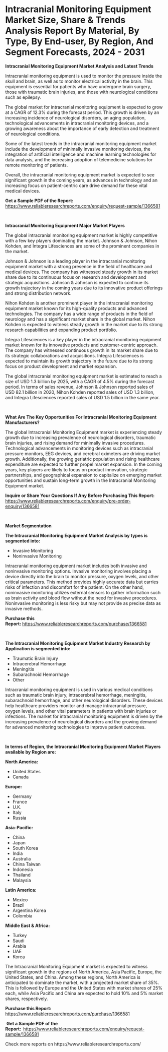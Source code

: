 <p><h1>Intracranial Monitoring Equipment Market Size, Share & Trends Analysis Report By Material, By Type, By End-user, By Region, And Segment Forecasts, 2024 - 2031</h1></p><p><strong>Intracranial Monitoring Equipment Market Analysis and Latest Trends</strong></p>
<p><p>Intracranial monitoring equipment is used to monitor the pressure inside the skull and brain, as well as to monitor electrical activity in the brain. This equipment is essential for patients who have undergone brain surgery, those with traumatic brain injuries, and those with neurological conditions such as epilepsy.</p><p>The global market for intracranial monitoring equipment is expected to grow at a CAGR of 12.3% during the forecast period. This growth is driven by an increasing incidence of neurological disorders, an aging population, technological advancements in intracranial monitoring devices, and a growing awareness about the importance of early detection and treatment of neurological conditions.</p><p>Some of the latest trends in the intracranial monitoring equipment market include the development of minimally invasive monitoring devices, the integration of artificial intelligence and machine learning technologies for data analysis, and the increasing adoption of telemedicine solutions for remote monitoring of patients.</p><p>Overall, the intracranial monitoring equipment market is expected to see significant growth in the coming years, as advances in technology and an increasing focus on patient-centric care drive demand for these vital medical devices.</p></p>
<p><strong>Get a Sample PDF of the Report:&nbsp;</strong> <a href="https://www.reliableresearchreports.com/enquiry/request-sample/1366581">https://www.reliableresearchreports.com/enquiry/request-sample/1366581</a></p>
<p>&nbsp;</p>
<p><strong>Intracranial Monitoring Equipment Major Market Players</strong></p>
<p><p>The global intracranial monitoring equipment market is highly competitive with a few key players dominating the market. Johnson & Johnson, Nihon Kohden, and Integra Lifesciences are some of the prominent companies in the market. </p><p>Johnson & Johnson is a leading player in the intracranial monitoring equipment market with a strong presence in the field of healthcare and medical devices. The company has witnessed steady growth in its market share due to its continuous focus on research and development and strategic acquisitions. Johnson & Johnson is expected to continue its growth trajectory in the coming years due to its innovative product offerings and strong distribution network.</p><p>Nihon Kohden is another prominent player in the intracranial monitoring equipment market known for its high-quality products and advanced technologies. The company has a wide range of products in the field of neurology and has a significant market share in the global market. Nihon Kohden is expected to witness steady growth in the market due to its strong research capabilities and expanding product portfolio.</p><p>Integra Lifesciences is a key player in the intracranial monitoring equipment market known for its innovative products and customer-centric approach. The company has witnessed continuous growth in its market share due to its strategic collaborations and acquisitions. Integra Lifesciences is expected to maintain its growth trajectory in the future due to its strong focus on product development and market expansion.</p><p>The global intracranial monitoring equipment market is estimated to reach a size of USD 1.3 billion by 2025, with a CAGR of 4.5% during the forecast period. In terms of sales revenue, Johnson & Johnson reported sales of USD 82.1 billion in 2020, Nihon Kohden reported sales of USD 1.3 billion, and Integra Lifesciences reported sales of USD 1.5 billion in the same year.</p></p>
<p>&nbsp;</p>
<p><strong>What Are The Key Opportunities For Intracranial Monitoring Equipment Manufacturers?</strong></p>
<p><p>The global Intracranial Monitoring Equipment market is experiencing steady growth due to increasing prevalence of neurological disorders, traumatic brain injuries, and rising demand for minimally invasive procedures. Technological advancements in monitoring devices such as intracranial pressure monitors, EEG devices, and cerebral oximeters are driving market growth. Additionally, the growing geriatric population and rising healthcare expenditure are expected to further propel market expansion. In the coming years, key players are likely to focus on product innovation, strategic partnerships, and geographical expansion to capitalize on emerging market opportunities and sustain long-term growth in the Intracranial Monitoring Equipment market.</p></p>
<p><strong>Inquire or Share Your Questions If Any Before Purchasing This Report:</strong> <a href="https://www.reliableresearchreports.com/enquiry/pre-order-enquiry/1366581">https://www.reliableresearchreports.com/enquiry/pre-order-enquiry/1366581</a></p>
<p>&nbsp;</p>
<p><strong>Market Segmentation</strong></p>
<p><strong>The Intracranial Monitoring Equipment Market Analysis by types is segmented into:</strong></p>
<p><ul><li>Invasive Monitoring</li><li>Noninvasive Monitoring</li></ul></p>
<p><p>Intracranial monitoring equipment market includes both invasive and noninvasive monitoring options. Invasive monitoring involves placing a device directly into the brain to monitor pressure, oxygen levels, and other critical parameters. This method provides highly accurate data but carries risks of infection and discomfort for the patient. On the other hand, noninvasive monitoring utilizes external sensors to gather information such as brain activity and blood flow without the need for invasive procedures. Noninvasive monitoring is less risky but may not provide as precise data as invasive methods.</p></p>
<p><strong>Purchase this Report:&nbsp;</strong><a href="https://www.reliableresearchreports.com/purchase/1366581">https://www.reliableresearchreports.com/purchase/1366581</a></p>
<p>&nbsp;</p>
<p><strong>The Intracranial Monitoring Equipment Market Industry Research by Application is segmented into:</strong></p>
<p><ul><li>Traumatic Brain Injury</li><li>Intracerebral Hemorrhage</li><li>Meningitis</li><li>Subarachnoid Hemorrhage</li><li>Other</li></ul></p>
<p><p>Intracranial monitoring equipment is used in various medical conditions such as traumatic brain injury, intracerebral hemorrhage, meningitis, subarachnoid hemorrhage, and other neurological disorders. These devices help healthcare providers monitor and manage intracranial pressure, oxygen levels, and other vital parameters in patients with brain injuries or infections. The market for intracranial monitoring equipment is driven by the increasing prevalence of neurological disorders and the growing demand for advanced monitoring technologies to improve patient outcomes.</p></p>
<p>&nbsp;</p>
<p><strong>In terms of Region, the Intracranial Monitoring Equipment Market Players available by Region are:</strong></p>
<p>
    <p> <strong> North America: </strong>
        <ul>
            <li>United States</li>
            <li>Canada</li>
        </ul>
        </p> 
    <p> <strong> Europe: </strong>
        <ul>
            <li>Germany</li>
            <li>France</li>
            <li>U.K.</li>
            <li>Italy</li>
            <li>Russia</li>
        </ul>
        </p> 
    <p> <strong> Asia-Pacific: </strong>
        <ul>
            <li>China</li>
            <li>Japan</li>
            <li>South Korea</li>
            <li>India</li>
            <li>Australia</li>
            <li>China Taiwan</li>
            <li>Indonesia</li>
            <li>Thailand</li>
            <li>Malaysia</li>
        </ul>
        </p> 
    <p> <strong> Latin America: </strong>
        <ul>
            <li>Mexico</li>
            <li>Brazil</li>
            <li>Argentina Korea</li>
            <li>Colombia</li>
        </ul>
        </p> 
    <p> <strong> Middle East & Africa: </strong>
        <ul>
            <li>Turkey</li>
            <li>Saudi</li>
            <li>Arabia</li>
            <li>UAE</li>
            <li>Korea</li>
        </ul>
    </p>
    </p>
<p><p>The Intracranial Monitoring Equipment market is expected to witness significant growth in the regions of North America, Asia Pacific, Europe, the United States, and China. Among these regions, North America is anticipated to dominate the market, with a projected market share of 35%. This is followed by Europe and the United States with market shares of 25% each, while Asia Pacific and China are expected to hold 10% and 5% market shares, respectively.</p></p>
<p><strong>Purchase this Report: </strong><a href="https://www.reliableresearchreports.com/purchase/1366581">https://www.reliableresearchreports.com/purchase/1366581</a></p>
<p>&nbsp;<strong>Get a Sample PDF of the Report:&nbsp;&nbsp;</strong><a href="https://www.reliableresearchreports.com/enquiry/request-sample/1366581">https://www.reliableresearchreports.com/enquiry/request-sample/1366581</a></p>
<p><strong></strong></p>
<p>Check more reports on https://www.reliableresearchreports.com/</p>